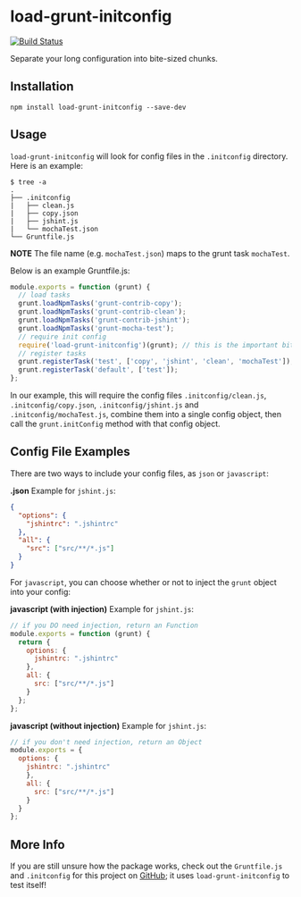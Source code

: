 # load-grunt-initconfig

[![Build Status](https://travis-ci.org/jpstevens/load-grunt-initconfig.svg?branch=master)](https://travis-ci.org/jpstevens/load-grunt-initconfig)

Separate your long configuration into bite-sized chunks.

## Installation

```
npm install load-grunt-initconfig --save-dev
```

## Usage

`load-grunt-initconfig` will look for config files in the `.initconfig`
directory. Here is an example:
```
$ tree -a
.
├── .initconfig
|   ├── clean.js
|   ├── copy.json
|   ├── jshint.js
|   └── mochaTest.json
└── Gruntfile.js
```

**NOTE** The file name (e.g. `mochaTest.json`) maps to the grunt task `mochaTest`.

Below is an example Gruntfile.js:

```javascript
module.exports = function (grunt) {
  // load tasks
  grunt.loadNpmTasks('grunt-contrib-copy');
  grunt.loadNpmTasks('grunt-contrib-clean');
  grunt.loadNpmTasks('grunt-contrib-jshint');
  grunt.loadNpmTasks('grunt-mocha-test');
  // require init config
  require('load-grunt-initconfig')(grunt); // this is the important bit
  // register tasks
  grunt.registerTask('test', ['copy', 'jshint', 'clean', 'mochaTest']);
  grunt.registerTask('default', ['test']);
};
```

In our example, this will require the config files `.initconfig/clean.js`,
`.initconfig/copy.json`, `.initconfig/jshint.js` and `.initconfig/mochaTest.js`,
combine them into a single config object, then call the `grunt.initConfig`
method with that config object.

## Config File Examples

There are two ways to include your config files, as `json` or `javascript`:

**.json**
Example for `jshint.js`:
```json
{
  "options": {
    "jshintrc": ".jshintrc"
  },
  "all": {
    "src": ["src/**/*.js"]
  }
}
```

For `javascript`, you can choose whether or not to inject the `grunt` object into your config:

**javascript (with injection)**
Example for `jshint.js`:
```javascript
// if you DO need injection, return an Function
module.exports = function (grunt) {
  return {
    options: {
      jshintrc: ".jshintrc"
    },
    all: {
      src: ["src/**/*.js"]
    }
  };
};
```

**javascript (without injection)**
Example for `jshint.js`:
```javascript
// if you don't need injection, return an Object
module.exports = {
  options: {
    jshintrc: ".jshintrc"
    },
    all: {
      src: ["src/**/*.js"]
    }
  }
};
```

## More Info

If you are still unsure how the package works, check out the `Gruntfile.js` and
`.initconfig` for this project on
[GitHub](https://github.com/jpstevens/load-grunt-initconfig); it uses
`load-grunt-initconfig` to test itself!
